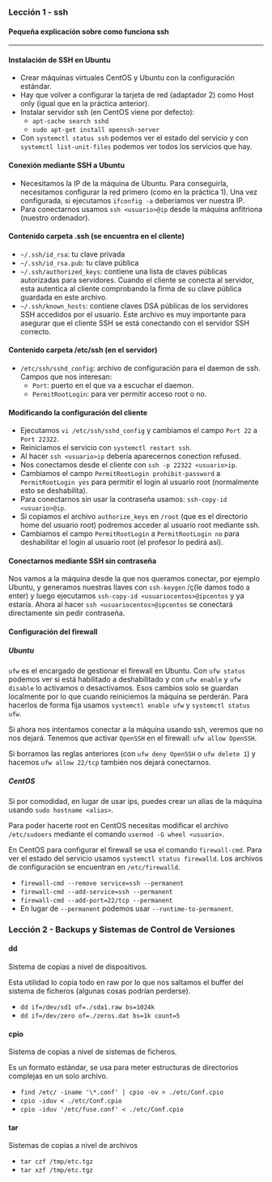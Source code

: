 ### Lección 1 - ssh

#### Pequeña explicación sobre como funciona ssh

---

#### Instalación de SSH en Ubuntu

- Crear máquinas virtuales CentOS y Ubuntu con la configuración estándar.
- Hay que volver a configurar la tarjeta de red (adaptador 2) como Host only (igual que en la práctica anterior).
- Instalar servidor ssh (en CentOS viene por defecto):
  - `apt-cache search sshd`
  - `sudo apt-get install openssh-server`
- Con `systemctl status ssh` podemos ver el estado del servicio y con `systemctl list-unit-files` podemos ver todos los servicios que hay.

#### Conexión mediante SSH a Ubuntu

- Necesitamos la IP de la máquina de Ubuntu. Para conseguirla, necesitamos configurar la red primero (como en la práctica 1). Una vez configurada, si ejecutamos `ifconfig -a` deberíamos ver nuestra IP.
- Para conectarnos usamos `ssh <usuario>@ip` desde la máquina anfitriona (nuestro ordenador).

#### Contenido carpeta .ssh (se encuentra en el cliente)

- `~/.ssh/id_rsa`: tu clave privada
- `~/.ssh/id_rsa.pub`: tu clave pública
- `~/.ssh/authorized_keys`: contiene una lista de claves públicas autorizadas para servidores. Cuando el cliente se conecta al servidor, esta autentica al cliente comprobando la firma de su clave pública guardada en este archivo.
- `~/.ssh/known_hosts`: contiene claves DSA públicas de los servidores SSH accedidos por el usuario. Este archivo es muy importante para asegurar que el cliente SSH se está conectando con el servidor SSH correcto.

#### Contenido carpeta /etc/ssh (en el servidor)

- `/etc/ssh/sshd_config`: archivo de configuración para el daemon de ssh. Campos que nos interesan:
  - `Port`: puerto en el que va a escuchar el daemon.
  - `PermitRootLogin`: para ver permitir acceso root o no.

#### Modificando la configuración del cliente

- Ejecutamos `vi /etc/ssh/sshd_config` y cambiamos el campo `Port 22` a `Port 22322`.
- Reiniciamos el servicio con `systemctl restart ssh`.
- Al hacer `ssh <usuario>ip` debería aparecernos conection refused.
- Nos conectamos desde el cliente con `ssh -p 22322 <usuario>ip`.
- Cambiamos el campo `PermitRootLogin prohibit-password` a `PermitRootLogin yes` para permitir el login al usuario root (normalmente esto se deshabilita).
- Para conectarnos sin usar la contraseña usamos: `ssh-copy-id <usuario>@ip`.
- Si copiamos el archivo `authorize_keys` en `/root` (que es el directorio home del usuario root) podremos acceder al usuario root mediante ssh.
- Cambiamos el campo `PermitRootLogin` a `PermitRootLogin no` para deshabilitar el login al usuario root (el profesor lo pedirá así).

#### Conectarnos mediante SSH sin contraseña

Nos vamos a la máquina desde la que nos queramos conectar, por ejemplo Ubuntu, y generamos nuestras llaves con `ssh-keygen` /ç(le damos todo a enter) y luego ejecutamos `ssh-copy-id <usuariocentos>@ipcentos` y ya estaría. Ahora al hacer `ssh <usuariocentos>@ipcentos` se conectará directamente sin pedir contraseña.

#### Configuración del firewall

##### Ubuntu

`ufw` es el encargado de gestionar el firewall en Ubuntu. Con `ufw status` podemos ver si está habilitado a deshabilitado y con `ufw enable` y `ufw disable` lo activamos o desactivamos. Esos cambios solo se guardan localmente por lo que cuando reiniciemos la máquina se perderán. Para hacerlos de forma fija usamos `systemctl enable ufw` y `systemctl status ufw`.

Si ahora nos intentamos conectar a la máquina usando ssh, veremos que no nos dejará. Tenemos que activar `OpenSSH` en el firewall: `ufw allow OpenSSH`.

Si borramos las reglas anteriores (con `ufw deny OpenSSH` o `ufw delete 1`) y hacemos `ufw allow 22/tcp` también nos dejará conectarnos.

##### CentOS

Si por comodidad, en lugar de usar ips, puedes crear un alias de la máquina usando `sudo hostname <alias>`.

Para poder hacerte root en CentOS necesitas modificar el archivo `/etc/sudoers` mediante el comando `usermod -G wheel <usuario>`.

En CentOS para configurar el firewall se usa el comando `firewall-cmd`. Para ver el estado del servicio usamos `systemctl status firewalld`. Los archivos de configuración se encuentran en `/etc/firewalld`.

- `firewall-cmd --remove service=ssh --permanent`
- `firewall-cmd --add-service=ssh --permanent`
- `firewall-cmd --add-port=22/tcp --permanent`
- En lugar de `--permanent` podemos usar `--runtime-to-permanent`.

### Lección 2 - Backups y Sistemas de Control de Versiones

#### dd

Sistema de copias a nivel de dispositivos.

Esta utilidad lo copia todo en raw por lo que nos saltamos el buffer del sistema de ficheros (algunas cosas podrían perderse).

- `dd if=/dev/sd1 of=./sda1.raw bs=1024k`
- `dd if=/dev/zero of=./zeros.dat bs=1k count=5`

#### cpio

Sistema de copias a nivel de sistemas de ficheros.

Es un formato estándar, se usa para meter estructuras de directorios complejas en un solo archivo.

- `find /etc/ -iname '\*.conf' | cpio -ov > ./etc/Conf.cpio`
- `cpio -iduv < ./etc/Conf.cpio`
- `cpio -iduv '/etc/fuse.conf' < ./etc/Conf.cpio`

#### tar

Sistemas de copias a nivel de archivos

- `tar czf /tmp/etc.tgz`
- `tar xzf /tmp/etc.tgz`
